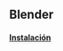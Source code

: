 ## Blender

#### [Instalación](https://github.com/mondeja/fullstack/tree/master/frontend/src/016-3d/blender/install)

